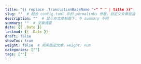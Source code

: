 ```yaml
---
title: "{{ replace .TranslationBaseName "-" " " | title }}"
slug: ""  # 配合 config.toml 中的 permalinks 参数，自定义文章链接
description: ""  # 显示在文章标题下，与 summary 不同
summary: ""  # 文章摘要
date: {{ .Date }}
lastmod: {{ .Date }}
draft: false
showToc: true
weight: false  # 用来指定文章，weight: num
categories: [""]
tags: [""]
---
```


